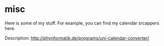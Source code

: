 misc
====

Here is some of my stuff. For example, you can find my calendar srcappers here.

Description: http://phynformatik.de/programs/uni-calendar-converter/
